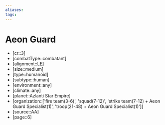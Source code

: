 ```yaml
---
aliases: 
tags: 
---
```


# Aeon Guard

- [cr::3]
- [combatType::combatant]
- [alignment::LE]
- [size::medium]
- [type::humanoid]
- [subtype::human]
- [environment::any]
- [climate::any]
- [planet::Azlanti Star Empire]
- [organization::['fire team(3-6)', 'squad(7-12)', 'strike team(7-12) + Aeon Guard Specialist(1)', 'troop(21-48) + Aeon Guard Specialist(1)']]
- [source::AA]
- [page::6]
